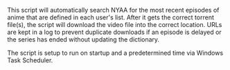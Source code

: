 This script will automatically search NYAA for the most recent episodes of anime that are defined in each user's list. After it gets the correct torrent file(s), the script will download the video file into the correct location. URLs are kept in a log to prevent duplicate downloads if an episode is delayed or the series has ended without updating the dictionary.

The script is setup to run on startup and a predetermined time via Windows Task Scheduler.